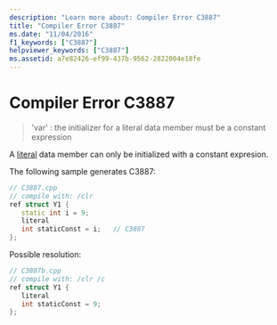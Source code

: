 ```yaml
---
description: "Learn more about: Compiler Error C3887"
title: "Compiler Error C3887"
ms.date: "11/04/2016"
f1_keywords: ["C3887"]
helpviewer_keywords: ["C3887"]
ms.assetid: a7e82426-ef99-437b-9562-2822004e18fe
---
```

# Compiler Error C3887

> 'var' : the initializer for a literal data member must be a constant expression

A [literal](../../extensions/literal-cpp-component-extensions.md) data member can only be initialized with a constant expresion.

The following sample generates C3887:

```cpp
// C3887.cpp
// compile with: /clr
ref struct Y1 {
   static int i = 9;
   literal
   int staticConst = i;   // C3887
};
```

Possible resolution:

```cpp
// C3887b.cpp
// compile with: /clr /c
ref struct Y1 {
   literal
   int staticConst = 9;
};
```
